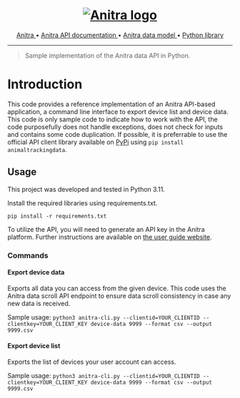 <h1 align="center">
<a href="https://anitracking.com"><img src="https://anitracking.com/wp-content/uploads/2018/05/Anitrabiglogo-8-323x180.png" title="Anitra logo" alt="Anitra logo"></a>
</h1>

<p align="center">
  <a href="https://anitracking.com">
    Anitra
  </a>
  •
  <a href="https://anitracking.com/api/">
    Anitra API documentation
  </a>
  •
  <a href="https://support.anitracking.com/index.php?title=Main_Page#MAIN_CONCEPTS">
    Anitra data model
  </a>
  •
  <a href="https://github.com/anitra-wildlife-tracking/animal-tracking-data">
   Python library
  </a>
</p>

---
> Sample implementation of the Anitra data API in Python.

# Introduction

This code provides a reference implementation of an Anitra API-based application, a command line interface to export device list and device data. This code is only sample code to indicate how to work with the API, the code purposefully does not handle exceptions, does not check for inputs and contains some code duplication. If possible, it is preferrable to use the official API client library available on <a href="[https://github.com/anitra-wildlife-tracking/animal-tracking-data](https://pypi.org/project/animaltrackingdata/)">PyPi</a> using ```pip install animaltrackingdata```.

## Usage

This project was developed and tested in Python 3.11.

Install the required libraries using requirements.txt.

```pip install -r requirements.txt```

To utilize the API, you will need to generate an API key in the Anitra platform. Further instructions are available on <a href="https://support.anitracking.com/index.php?title=DATA_FLOWS#.28OUT.29_Anitra_API_data_.26_metadata_access">the user guide website</a>.

### Commands

#### Export device data
Exports all data you can access from the given device. This code uses the Anitra data scroll API endpoint to ensure data scroll consistency in case any new data is received.

Sample usage:
```python3 anitra-cli.py --clientid=YOUR_CLIENTID --clientkey=YOUR_CLIENT_KEY device-data 9999 --format csv --output 9999.csv```

#### Export device list
Exports the list of devices your user account can access.

Sample usage:
```python3 anitra-cli.py --clientid=YOUR_CLIENTID --clientkey=YOUR_CLIENT_KEY device-data 9999 --format csv --output 9999.csv```
